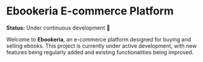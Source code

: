 # Ebookeria E-commerce Platform

**Status:** Under continuous development 🚧

Welcome to **Ebookeria**, an e-commerce platform designed for buying and selling ebooks. This project is currently under active development, with new features being regularly added and existing functionalities being improved.

